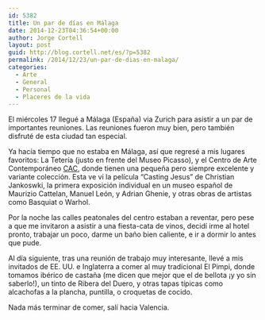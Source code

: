 ```yaml
---
id: 5382
title: Un par de días en Málaga
date: 2014-12-23T04:36:54+00:00
author: Jorge Cortell
layout: post
guid: http://blog.cortell.net/es/?p=5382
permalink: /2014/12/23/un-par-de-dias-en-malaga/
categories:
  - Arte
  - General
  - Personal
  - Placeres de la vida
---
```

El miércoles 17 llegué a Málaga (España) via Zurich para asistir a un par de importantes reuniones. Las reuniones fueron muy bien, pero también disfruté de esta ciudad tan especial.

Ya hacía tiempo que no estaba en Málaga, así que regresé a mis lugares favoritos: La Tetería (justo en frente del Museo Picasso), y el Centro de Arte Contemporáneo <a href="http://cacmalaga.eu" title="http://cacmalaga.eu" target="_blank">CAC</a>, donde tienen una pequeña pero siempre excelente y variante colección. Esta ve vi la película “Casting Jesus” de Christian Jankoswki, la primera exposición individual en un museo español de Maurizio Cattelan, Manuel León, y Adrian Ghenie, y otras obras de artistas como Basquiat o Warhol.

Por la noche las calles peatonales del centro estaban a reventar, pero pese a que me invitaron a asistir a una fiesta-cata de vinos, decidí irme al hotel pronto, trabajar un poco, darme un baño bien caliente, e ir a dormir lo antes que pude.

Al día siguiente, tras una reunión de trabajo muy interesante, llevé a mis invitados de EE. UU. e Inglaterra a comer al muy tradicional El Pimpi, donde tomamos ibérico de castaña (me dicen que mejor que el de bellota ¡y yo sin saberlo!), un tinto de Ribera del Duero, y otras tapas típicas como alcachofas a la plancha, puntilla, o croquetas de cocido.

Nada más terminar de comer, salí hacia Valencia.